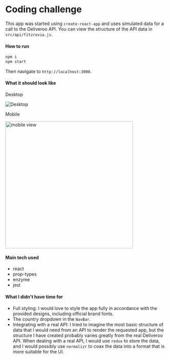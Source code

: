 # Coding challenge

This app was started using `create-react-app` and uses simulated data for a call to the Deliveroo API. You can view the structure of the API data in `src/api/fitzrovia.js`.

#### How to run
```bash
npm i
npm start
```
Then navigate to `http://localhost:3000`.

#### What it should look like

Desktop

![Desktop](https://user-images.githubusercontent.com/10425219/33157368-8a0f7dcc-cff9-11e7-873d-92854fd45e34.png)

Mobile

<img width="398" alt="mobile view" src="https://user-images.githubusercontent.com/10425219/33157440-f62ad1c8-cff9-11e7-93da-25c864bc59a8.png">

#### Main tech used
+ react
+ prop-types
+ enzyme
+ jest

#### What I didn't have time for
+ Full styling: I would love to style the app fully in accordance with the provided designs, including official brand fonts.
+ The country dropdown in the `NavBar`.
+ Integrating with a real API: I tried to imagine the most basic structure of data that I would need from an API to render the requested app, but the structure I have created probably varies greatly from the real Deliveroo API. When dealing with a real API, I would use `redux` to store the data, and I would possibly use `normalizr` to coax the data into a format that is more suitable for the UI.
